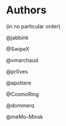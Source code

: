 # Authors

(in no particular order)

@jabbink

@SwipeX

@vmarchaud

@pr0ves

@apottere

@CosmoRing

@dommerq

@meMo-Minsk
